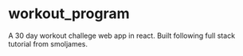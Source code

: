 # workout_program
A 30 day workout challege web app in react. Built following full stack tutorial from smoljames.
